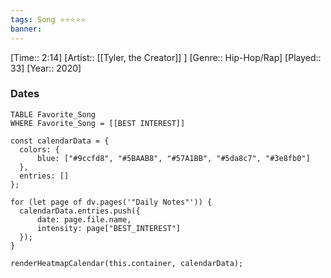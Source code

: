 ```yaml
---
tags: Song ⭐⭐⭐⭐⭐ 
banner: 
---
```

[Time:: 2:14]
[Artist:: [[Tyler, the Creator]] ]
[Genre:: Hip-Hop/Rap]
[Played:: 33]
[Year:: 2020]
### Dates
````dataview
TABLE Favorite_Song
WHERE Favorite_Song = [[BEST INTEREST]]
````

  ```dataviewjs
const calendarData = { 
	colors: { 
		blue: ["#9ccfd8", "#5BAAB8", "#57A1BB", "#5da8c7", "#3e8fb0"] 
	}, 
	entries: [] 
}; 

for (let page of dv.pages('"Daily Notes"')) { 
	calendarData.entries.push({ 
		date: page.file.name, 
		intensity: page["BEST_INTEREST"]
	}); 
} 

renderHeatmapCalendar(this.container, calendarData);
```

